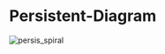 # Persistent-Diagram
![persis_spiral](https://user-images.githubusercontent.com/52386896/120672757-e0c1d200-c492-11eb-9a98-9c6586f1df86.png)
